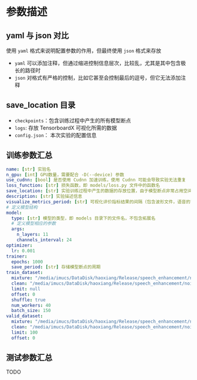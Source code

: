 # 参数描述

## yaml 与 json 对比

使用 `yaml` 格式来说明配置参数的作用，但最终使用 `json` 格式来存放

- `yaml` 可以添加注释，但通过缩进控制信息层次，比较乱，尤其是其中包含极长的路径时
- `json` 对格式有严格的控制，比如它甚至会控制最后的逗号，但它无法添加注释

## save_location 目录

- `checkpoints`：包含训练过程中产生的所有模型断点
- `logs`: 存放 TensorboardX 可视化所需的数据
- `config.json`： 本次实验的配置信息

## 训练参数汇总

```yaml
name: [str] 实验名
n_gpu: [int] GPU数量，需要配合 -D(--device) 参数
use_cudnn: [bool] 是否使用 Cudnn 加速训练，使用 Cudnn 可能会导致实验无法重复
loss_function: [str] 损失函数，即 models/loss.py 文件中的函数名
save_location: [str] 实验训练过程中产生的数据的存放位置，由于模型断点非常占用空间，可以将 save_location 指定在其他磁盘上，不一定要在当前目录下。
description: [str] 实验描述信息
visualize_metrics_period: [str] 可视化评价指标结果的间隔（包含波形文件，语音的可视化）
# 定义模型结构
model:  
  type: [str] 模型的类型，即 models 目录下的文件名，不包含拓展名
  # 定义模型相应的参数
  args: 
    n_layers: 11
    channels_interval: 24
optimizer:
  lr: 0.001
trainer:
  epochs: 1000
  save_period: [str] 存储模型断点的周期
train_dataset:
  mixture: "/media/imucs/DataDisk/haoxiang/Release/speech_enhancement/noise_7_clean_900/train/mixture.npy"
  clean: "/media/imucs/DataDisk/haoxiang/Release/speech_enhancement/noise_7_clean_900/train/clean.npy"
  limit: null
  offset: 0
  shuffle: true
  num_workers: 40
  batch_size: 150
valid_dataset:
  mixture: "/media/imucs/DataDisk/haoxiang/Release/speech_enhancement/noise_7_clean_900/test/mixture.npy"
  clean: "/media/imucs/DataDisk/haoxiang/Release/speech_enhancement/noise_7_clean_900/test/clean.npy"
  limit: 100
  offset: 0
```

## 测试参数汇总

TODO